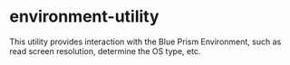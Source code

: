 # environment-utility
This utility provides interaction with the Blue Prism Environment, such as read screen resolution, determine the OS type, etc.
